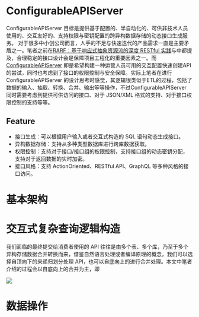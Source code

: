 # ConfigurableAPIServer

ConfigurableAPIServer 目标是提供基于配置的、半自动化的、可供非技术人员使用的、交互友好的、支持权限与密钥配置的跨异构数据存储的动态接口生成服务。
对于很多中小创公司而言，人手的不足与快速迭代的产品需求一直是主要矛盾之一。笔者之前在[RARF：基于响应式抽象资源流的深度 RESTful 实践](https://segmentfault.com/a/1190000004600730)与[]()中都提及，合理稳定的接口设计会是保障项目工程化的重要因素之一。而 [ConfigurableAPIServer](https://github.com/wxyyxc1992/ConfigurableAPIServer) 即是希望构建一种运营人员可用的交互配置快速创建API的尝试，同时也考虑到了接口的权限控制与安全保障。实际上笔者在进行 ConfigurableAPIServer 的设计思考时感觉，其逻辑很类似于ETL的过程，包括了数据的输入、抽取、转换、合并、输出等等操作，不过ConfigurableAPIServer 同时需要考虑到提供可供访问的接口、对于 JSON/XML 格式的支持、对于接口权限控制的支持等等。


## Feature

- 接口生成：可以根据用户输入或者交互式构造的 SQL 语句动态生成接口。
- 异构数据存储：支持从多种类型数据库进行跨库数据获取。
- 权限控制：支持对于接口/接口组的权限控制，支持接口组的动态密钥分配，支持对于返回数据的实时加密。
- 接口风格：支持 ActionOriented、RESTful API、GraphQL 等多种风格的接口访问。

# 基本架构

# 交互式复杂查询逻辑构造

我们面临的最终提交给消费者使用的 API 往往是由多个表、多个库，乃至于多个异构存储数据合并转换而来，借鉴自然语言处理或者编译原理的概念，我们可以选择自顶向下的来递归划分处理 API，也可以自底向上的进行合并处理。本文中笔者介绍的过程会以自底向上的合并为主，即

![](https://coding.net/u/hoteam/p/Cache/git/raw/master/2017/2/1/QQ20170207-0asadas.png)

# 数据操作
